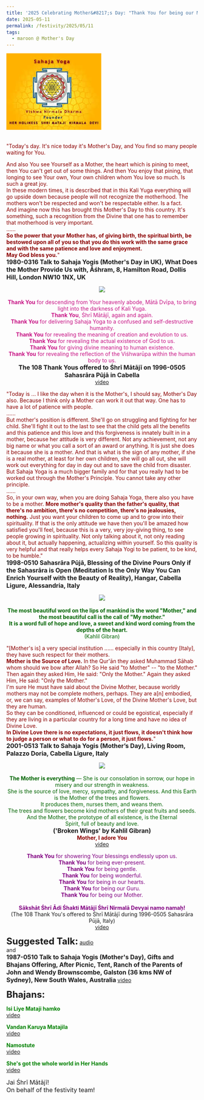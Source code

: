 ```yaml
---
title: '2025 Celebrating Mother&#8217;s Day: "Thank You for being our Mother" '
date: 2025-05-11
permalink: /festivity/2025/05/11
tags:
  - maroon @ Mother's Day
---
```


<div style="text-align: left"><img src="/images/image1.png" width="250" /></div><br>

<p>
<font color="DarkRed">"Today's day. It's nice today it's Mother's Day, and You find so many people waiting for You. 

And also You see Yourself as a Mother, the heart which is pining to meet, then You can't get out of some things. And then You enjoy that pining, that longing to see Your own, Your own children whom You love so much. Is such a great joy.<br>
In these modern times, it is described that in this Kali Yuga everything will go upside down because people will not recognize the motherhood. The mothers won't be respected and won't be respectable either. Is a fact.<br>
And imagine now this has brought this Mother's Day to this country. It's something, such a recognition from the Divine that one has to remember that motherhood is very important.<br>
......<br>
<b>So the power that your Mother has, of giving birth, the spiritual birth, be bestowed upon all of you so that you do this work with the same grace and with the same patience and love and enjoyment.<br>
May God bless you.</b>"</font><br>
<font size="+0"><b>1980-0316 Talk to Sahaja Yogis (Mother's Day in UK), What Does the Mother Provide Us with, Āśhram, 8, Hamilton Road, Dollis Hill, London NW10 1NX, UK</b></font>
</p>

<div style="text-align: center"><img src="https://pub-1e517d8c73a64c9c82977d676b1fff72.r2.dev/FT0149.png" /></div>

<p style=" text-align:center;">
<font color="MediumVioletRed"><b>Thank You</b> for descending from Your heavenly abode, Mātā Dvīpa, to bring light into the darkness of Kali Yuga.<br> 
<b>Thank You</b>, Śhrī Mātājī, again and again.<br>
<b>Thank You</b> for delivering Sahaja Yoga to a confused and self-destructive humanity.<br>
<b>Thank You</b> for revealing the meaning of creation and evolution to us.<br>
<b>Thank You</b> for revealing the actual existence of God to us.<br>
<b>Thank You</b> for giving divine meaning to human existence.<br>
<b>Thank You</b> for revealing the reflection of the Viśhwarūpa within the human body to us.</font><br>
<font size="+0"><b> The 108 Thank Yous offered to Śhrī Mātājī on 1996-0505 Sahasrāra Pūjā in Cabella</b></font><br>
<a href="https://youtu.be/wP_R9tpOVag">video</a>
</p>

<p>
<font color="DarkRed">"Today is ... I like the day when it is the Mother's, I should say, Mother's Day also. Because I think only a Mother can work it out that way. One has to have a lot of patience with people.<br>
......<br>
But mother's position is different. She'll go on struggling and fighting for her child. She'll fight it out to the last to see that the child gets all the benefits and this patience and this love and this forgiveness is innately built in in a mother, because her attitude is very different. Not any achievement, not any big name or what you call a sort of an award or anything. It is just she does it because she is a mother. And that is what is the sign of any mother, if she is a real mother, at least for her own children, she will go all out, she will work out everything for day in day out and to save the child from disaster. But Sahaja Yoga is a much bigger family and for that you really had to be worked out through the Mother's Principle. You cannot take any other principle.<br>
......<br>
So, in your own way, when you are doing Sahaja Yoga, there also you have to be a mother. <b>More mother's quality than the father's quality, that there's no ambition, there's no competition, there's no jealousies, nothing.</b> Just you want your children to come up and to grow into their spirituality. If that is the only attitude we have then you'll be amazed how satisfied you'll feel, because this is a very, very joy-giving thing, to see people growing in spirituality. Not only talking about it, not only reading about it, but actually happening, actualizing within yourself. So this quality is very helpful and that really helps every Sahaja Yogi to be patient, to be kind, to be humble."</font><br>
<font size="+0"><b>1998-0510 Sahasrāra Pūjā, Blessing of the Divine Pours Only if the Sahasrāra is Open (Meditation Is the Only Way You Can Enrich Yourself with the Beauty of Reality), Hangar, Cabella Ligure, Alessandria, Italy</b></font>
</p>

<div style="text-align: center"><img src="https://pub-1e517d8c73a64c9c82977d676b1fff72.r2.dev/FT0150.png" /></div>

<p style="text-align:center;">
<font color="DarkGreen"><b>The most beautiful word on the lips of mankind is the word "Mother," and the most beautiful call is the call of "My mother."<br>
It is a word full of hope and love, a sweet and kind word coming from the depths of the heart. </b><br>
(Kahlil Gibran)</font>
</p>

<p>
<font color="DarkRed">"[Mother's is] a very special institution ...... especially in this country [Italy], they have such respect for their mothers.<br>
<b>Mother is the Source of Love.</b> In the Qur'ān they asked Muhammad Sāhab whom should we bow after Allah? So He said "to Mother" -- "to the Mother."<br>
Then again they asked Him, He said: "Only the Mother." Again they asked Him, He said: "Only the Mother."<br>
I'm sure He must have said about the Divine Mother, because worldly mothers may not be complete mothers, perhaps. They are a[n] embodied, or, we can say, examples of Mother's Love, of the Divine Mother's Love, but they are human.<br>
So they can be conditioned, influenced or could be egoistical, especially if they are living in a particular country for a long time and have no idea of Divine Love.<br>
<b>In Divine Love there is no expectations, it just flows, it doesn't think how to judge a person or what to do for a person, it just flows.</b>"</font><br>
<font size="+0"><b>2001-0513 Talk to Sahaja Yogis (Mother’s Day), Living Room, Palazzo Doria, Cabella Ligure, Italy</b></font>
</p>

<div style="text-align: center"><img src="https://pub-1e517d8c73a64c9c82977d676b1fff72.r2.dev/FT0151.png" /></div>

<p style="text-align:center;">
<font color="DarkGreen"><b>The Mother is everything</b> — She is our consolation in sorrow, our hope in misery and our strength in weakness.<br>
She is the source of love, mercy, sympathy, and forgiveness. And this Earth is the Mother of the trees and flowers.<br>
It produces them, nurses them, and weans them.<br>
The trees and flowers become kind mothers of their great fruits and seeds.<br>
And the Mother, the prototype of all existence, is the Eternal<br>
Spirit, full of beauty and love. </font><br>
<font size="+0"><b>('Broken Wings' by Kahlil Gibran)</b></font><br>
<font color="DarkRed"><b>Mother, I adore You</b></font><br>
<a href="https://youtu.be/LsWaC7NktHA">video</a>
</p>
</p>

<p style="text-align:center;">
<font color="Purple"><b>Thank You</b> for showering Your blessings endlessly upon us.<br>
<b>Thank You</b> for being ever-present.<br>
<b>Thank You</b> for being gentle.<br>
<b>Thank You</b> for being wonderful.<br>
<b>Thank You</b> for being in our hearts.<br>
<b>Thank You</b> for being our Guru.</b><br>
<b>Thank You</b> for being our Mother.</b><br>
<br>
<b>Sākshāt Śhrī Ādi Śhakti Mātājī Śhrī Nirmalā Devyai namo namaḥ!</b></font><br>
(The 108 Thank You's offered to Śhrī Mātājī during 1996-0505 Sahasrāra Pūjā, Italy)<br>
<a href="https://www.youtube.com/watch?v=wP_R9tpOVag"> video</a>
</p>

<font size="+2"><b>Suggested Talk:</b></font> 
<font size="+0"><b></b></font>
<a href="https://soundcloud.com/nirmala-vidya-portal/19800316-the-mother-the-1"> audio</a><br>
and<br>
<font size="+0"><b>1987-0510 Talk to Sahaja Yogis (Mother's Day), Gifts and Bhajans Offering, After Picnic, Tent, Ranch of the Parents of John and Wendy Brownscombe, Galston (36 kms NW of Sydney), New South Wales, Australia</b></font>
<a href="https://vimeo.com/53069055"> video</a><br>

<font size="+2"><b>Bhajans:</b></font>

<p>
<font color="green"><b>Isi Liye Mataji hamko</b></font><br>
<a href="https://seven-teams.github.io/Videos_Links.html">video</a>
</p>
 
<p>
<font color="green"><b>Vandan Karuya Matajila</b></font><br>
<a href="https://youtu.be/ybCnMcQi2ZQ">video</a> 
</p>

<p>
<font color="green"><b>Namostute</b></font><br>
<a href="https://seven-teams.github.io/Videos_Links.html">video</a> 
</p>

<p>
<font color="green"><b>She's got the whole world in Her Hands</b></font><br>
<a href="https://seven-teams.github.io/Videos_Links.html">video</a>
</p>

<p>
<font size="+0">Jai Śhrī Mātājī!<br>
On behalf of the festivity team!</font>
</p>